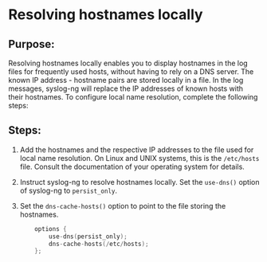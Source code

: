 ---
---
<!-- DISCLAIMER: This file is based on the syslog-ng Open Source Edition documentation https://github.com/balabit/syslog-ng-ose-guides/commit/2f4a52ee61d1ea9ad27cb4f3168b95408fddfdf2 and is used under the terms of The syslog-ng Open Source Edition Documentation License. The file has been modified by Axoflow. -->
# Resolving hostnames locally


## Purpose:

Resolving hostnames locally enables you to display hostnames in the log files for frequently used hosts, without having to rely on a DNS server. The known IP address - hostname pairs are stored locally in a file. In the log messages, syslog-ng will replace the IP addresses of known hosts with their hostnames. To configure local name resolution, complete the following steps:



## Steps:

1.  Add the hostnames and the respective IP addresses to the file used for local name resolution. On Linux and UNIX systems, this is the `/etc/hosts` file. Consult the documentation of your operating system for details.

2.  Instruct syslog-ng to resolve hostnames locally. Set the `use-dns()` option of syslog-ng to `persist_only`.

3.  Set the `dns-cache-hosts()` option to point to the file storing the hostnames.
    
    ```c
        options {
            use-dns(persist_only);
            dns-cache-hosts(/etc/hosts);
        };
    ```

